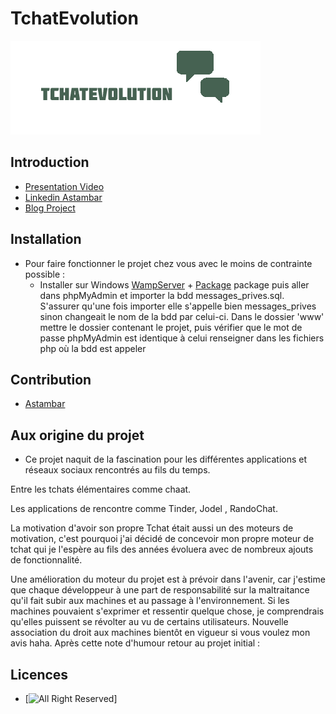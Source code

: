 # TchatEvolution

![Ceci est un exemple d’image](image/logo.png)

## Introduction

- [Presentation Video](https://www.youtube.com/watch?v=8Cl8eVBhT0M&feature=youtu.be/)
- [Linkedin Astambar](https://www.linkedin.com/in/et-si-on-changeait-le-monde-979115243/)
- [Blog Project](?)

## Installation

- Pour faire fonctionner le projet chez vous avec le moins de contrainte possible :
  - Installer sur Windows [WampServer](https://www.wampserver.com/) + [Package](https://www.microsoft.com/fr-FR/download/details.aspx?id=30679) package  puis aller dans phpMyAdmin et importer la bdd messages_prives.sql.
S'assurer qu'une fois importer elle s'appelle bien messages_prives sinon changeait le nom de la bdd par celui-ci.
Dans le dossier 'www' mettre le dossier contenant le projet, puis vérifier que le mot de passe phpMyAdmin est identique à celui renseigner dans les fichiers php où la bdd est appeler

## Contribution

- [Astambar](https://github.com/Astambar/)

## Aux origine du projet

- Ce projet naquit de la fascination pour les différentes applications et réseaux sociaux rencontrés au fils du temps.

Entre les tchats élémentaires comme chaat.

Les applications de rencontre comme Tinder, Jodel , RandoChat.

La motivation d'avoir son propre Tchat était aussi un des moteurs de motivation, c'est pourquoi j'ai décidé de concevoir mon propre moteur de tchat qui je l'espère au fils des années évoluera avec de nombreux ajouts de fonctionnalité.

Une amélioration du moteur du projet est à prévoir dans l'avenir, car j'estime que chaque développeur à une part de responsabilité sur la maltraitance qu'il fait subir aux machines et au passage à l'environnement.
Si les machines pouvaient s'exprimer et ressentir quelque chose, je comprendrais qu'elles puissent se révolter au vu de certains utilisateurs.
Nouvelle association du droit aux machines bientôt en vigueur si vous voulez mon avis  haha.
Après cette note d'humour retour au projet initial :

## Licences

- [![All Right Reserved](https://github.com/Astambar/)]
